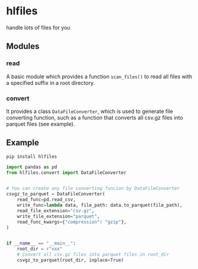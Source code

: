 # hlfiles
handle lots of files for you

## Modules

### read
A basic module which provides a function `scan_files()` to read all files with a specified suffix in a root directory.

### convert
It provides a class `DataFileConverter`, which is used to generate file converting function, such as a function that converts all csv.gz files into parquet files (see example).

## Example
```Shell
pip install hlfiles
```


```Python
import pandas as pd
from hlfiles.convert import DataFileConverter


# You can create any file converting funcion by DataFileConverter
csvgz_to_parquet = DataFileConverter(
    read_func=pd.read_csv,
    write_func=lambda data, file_path: data.to_parquet(file_path),
    read_file_extension="csv.gz",
    write_file_extension="parquet",
    read_func_kwargs={"compression": "gzip"},
)


if __name__ == "__main__":
    root_dir = r"xxx"
    # Convert all csv.gz files into parquet files in root_dir
    csvgz_to_parquet(root_dir, inplace=True)
```